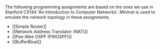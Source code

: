 The following programming assignments are based on the ones we use in Stanford CS144 'An Introduction to Computer Networks'. Mininet is used to emulate the network topology in these assignments. 
* [[Simple Router]]
* [[Network Address Translator (NAT)]]
* [[Pee-Wee OSPF (PWOSPF)]]
* [[BufferBloat]]